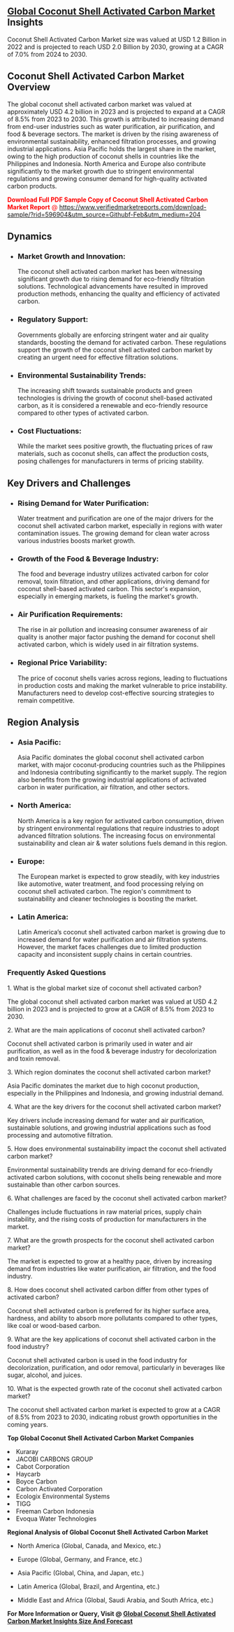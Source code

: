 <h2><a href="https://www.verifiedmarketreports.com/download-sample/?rid=596904&amp;utm_source=Githubf&amp;utm_medium=204" target="_blank">Global Coconut Shell Activated Carbon Market</a> Insights</h2><p>Coconut Shell Activated Carbon Market size was valued at USD 1.2 Billion in 2022 and is projected to reach USD 2.0 Billion by 2030, growing at a CAGR of 7.0% from 2024 to 2030.</p><p> <h2>Coconut Shell Activated Carbon Market Overview</h2> <p>The global coconut shell activated carbon market was valued at approximately USD 4.2 billion in 2023 and is projected to expand at a CAGR of 8.5% from 2023 to 2030. This growth is attributed to increasing demand from end-user industries such as water purification, air purification, and food & beverage sectors. The market is driven by the rising awareness of environmental sustainability, enhanced filtration processes, and growing industrial applications. Asia Pacific holds the largest share in the market, owing to the high production of coconut shells in countries like the Philippines and Indonesia. North America and Europe also contribute significantly to the market growth due to stringent environmental regulations and growing consumer demand for high-quality activated carbon products.</p> <p><p><span class=""><span style="color: #ff0000;"><strong>Download Full PDF Sample Copy of Coconut Shell Activated Carbon Market Report</strong> @ </span><a href="https://www.verifiedmarketreports.com/download-sample/?rid=596904&amp;utm_source=Githubf-Feb&amp;utm_medium=204" target="_blank">https://www.verifiedmarketreports.com/download-sample/?rid=596904&amp;utm_source=Githubf-Feb&amp;utm_medium=204</a></span></p></p> <h2>Dynamics</h2> <ul> <li><h3>Market Growth and Innovation:</h3> The coconut shell activated carbon market has been witnessing significant growth due to rising demand for eco-friendly filtration solutions. Technological advancements have resulted in improved production methods, enhancing the quality and efficiency of activated carbon.</li> <li><h3>Regulatory Support:</h3> Governments globally are enforcing stringent water and air quality standards, boosting the demand for activated carbon. These regulations support the growth of the coconut shell activated carbon market by creating an urgent need for effective filtration solutions.</li> <li><h3>Environmental Sustainability Trends:</h3> The increasing shift towards sustainable products and green technologies is driving the growth of coconut shell-based activated carbon, as it is considered a renewable and eco-friendly resource compared to other types of activated carbon.</li> <li><h3>Cost Fluctuations:</h3> While the market sees positive growth, the fluctuating prices of raw materials, such as coconut shells, can affect the production costs, posing challenges for manufacturers in terms of pricing stability.</li> </ul> <h2>Key Drivers and Challenges</h2> <ul> <li><h3>Rising Demand for Water Purification:</h3> Water treatment and purification are one of the major drivers for the coconut shell activated carbon market, especially in regions with water contamination issues. The growing demand for clean water across various industries boosts market growth.</li> <li><h3>Growth of the Food & Beverage Industry:</h3> The food and beverage industry utilizes activated carbon for color removal, toxin filtration, and other applications, driving demand for coconut shell-based activated carbon. This sector's expansion, especially in emerging markets, is fueling the market's growth.</li> <li><h3>Air Purification Requirements:</h3> The rise in air pollution and increasing consumer awareness of air quality is another major factor pushing the demand for coconut shell activated carbon, which is widely used in air filtration systems.</li> <li><h3>Regional Price Variability:</h3> The price of coconut shells varies across regions, leading to fluctuations in production costs and making the market vulnerable to price instability. Manufacturers need to develop cost-effective sourcing strategies to remain competitive.</li> </ul> <h2>Region Analysis</h2> <ul> <li><h3>Asia Pacific:</h3> Asia Pacific dominates the global coconut shell activated carbon market, with major coconut-producing countries such as the Philippines and Indonesia contributing significantly to the market supply. The region also benefits from the growing industrial applications of activated carbon in water purification, air filtration, and other sectors.</li> <li><h3>North America:</h3> North America is a key region for activated carbon consumption, driven by stringent environmental regulations that require industries to adopt advanced filtration solutions. The increasing focus on environmental sustainability and clean air & water solutions fuels demand in this region.</li> <li><h3>Europe:</h3> The European market is expected to grow steadily, with key industries like automotive, water treatment, and food processing relying on coconut shell activated carbon. The region's commitment to sustainability and cleaner technologies is boosting the market.</li> <li><h3>Latin America:</h3> Latin America’s coconut shell activated carbon market is growing due to increased demand for water purification and air filtration systems. However, the market faces challenges due to limited production capacity and inconsistent supply chains in certain countries.</li> </ul> <h3>Frequently Asked Questions</h3> <p>1. What is the global market size of coconut shell activated carbon?</p> <p>The global coconut shell activated carbon market was valued at USD 4.2 billion in 2023 and is projected to grow at a CAGR of 8.5% from 2023 to 2030.</p> <p>2. What are the main applications of coconut shell activated carbon?</p> <p>Coconut shell activated carbon is primarily used in water and air purification, as well as in the food & beverage industry for decolorization and toxin removal.</p> <p>3. Which region dominates the coconut shell activated carbon market?</p> <p>Asia Pacific dominates the market due to high coconut production, especially in the Philippines and Indonesia, and growing industrial demand.</p> <p>4. What are the key drivers for the coconut shell activated carbon market?</p> <p>Key drivers include increasing demand for water and air purification, sustainable solutions, and growing industrial applications such as food processing and automotive filtration.</p> <p>5. How does environmental sustainability impact the coconut shell activated carbon market?</p> <p>Environmental sustainability trends are driving demand for eco-friendly activated carbon solutions, with coconut shells being renewable and more sustainable than other carbon sources.</p> <p>6. What challenges are faced by the coconut shell activated carbon market?</p> <p>Challenges include fluctuations in raw material prices, supply chain instability, and the rising costs of production for manufacturers in the market.</p> <p>7. What are the growth prospects for the coconut shell activated carbon market?</p> <p>The market is expected to grow at a healthy pace, driven by increasing demand from industries like water purification, air filtration, and the food industry.</p> <p>8. How does coconut shell activated carbon differ from other types of activated carbon?</p> <p>Coconut shell activated carbon is preferred for its higher surface area, hardness, and ability to absorb more pollutants compared to other types, like coal or wood-based carbon.</p> <p>9. What are the key applications of coconut shell activated carbon in the food industry?</p> <p>Coconut shell activated carbon is used in the food industry for decolorization, purification, and odor removal, particularly in beverages like sugar, alcohol, and juices.</p> <p>10. What is the expected growth rate of the coconut shell activated carbon market?</p> <p>The coconut shell activated carbon market is expected to grow at a CAGR of 8.5% from 2023 to 2030, indicating robust growth opportunities in the coming years.</p> </p><p><strong>Top Global Coconut Shell Activated Carbon Market Companies</strong></p><div data-test-id=""><p><li>Kuraray</li><li> JACOBI CARBONS GROUP</li><li> Cabot Corporation</li><li> Haycarb</li><li> Boyce Carbon</li><li> Carbon Activated Corporation</li><li> Ecologix Environmental Systems</li><li> TIGG</li><li> Freeman Carbon Indonesia</li><li> Evoqua Water Technologies</li></p><div><strong>Regional Analysis of&nbsp;Global Coconut Shell Activated Carbon Market</strong></div><ul><li dir="ltr"><p dir="ltr">North America&nbsp;(Global, Canada, and Mexico, etc.)</p></li><li dir="ltr"><p dir="ltr">Europe (Global, Germany, and France, etc.)</p></li><li dir="ltr"><p dir="ltr">Asia Pacific&nbsp;(Global, China, and Japan, etc.)</p></li><li dir="ltr"><p dir="ltr">Latin America&nbsp;(Global, Brazil, and Argentina, etc.)</p></li><li dir="ltr">Middle East and Africa&nbsp;(Global, Saudi Arabia, and South Africa, etc.)</li></ul><p><strong>For More Information or Query, Visit @&nbsp;</strong><strong><a href="https://www.verifiedmarketreports.com/product/coconut-shell-activated-carbon-market/?utm_source=Githubf&amp;utm_medium=204" target="_blank">Global Coconut Shell Activated Carbon Market Insights Size And Forecast</a></strong></p></div>
